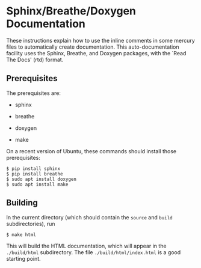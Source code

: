 # Sphinx/Breathe/Doxygen Documentation

These instructions explain how to use the inline comments in some
mercury files to automatically create documentation.  This
auto-documentation facility uses the Sphinx, Breathe, and Doxygen
packages, with the `Read The Docs' (rtd) format.

## Prerequisites

The prerequisites are:

* sphinx

* breathe

* doxygen

* make

On a recent version of Ubuntu, these commands should install those prerequisites:
```
$ pip install sphinx
$ pip install breathe
$ sudo apt install doxygen
$ sudo apt install make
```

## Building

In the current directory (which should contain the `source` and `build` subdirectories), run
```
$ make html
```

This will build the HTML documentation, which will appear in the
`./build/html` subdirectory.  The file `./build/html/index.html` is a
good starting point.



